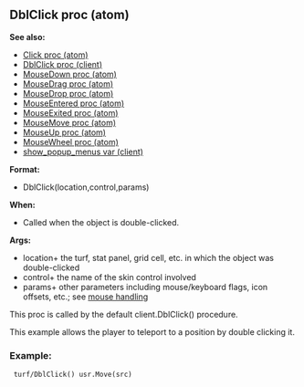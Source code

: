 ## DblClick proc (atom)
**See also:**
+   [Click proc (atom)](/ref/atom/proc/Click.md) 
+   [DblClick proc (client)](/ref/client/proc/DblClick.md) 
+   [MouseDown proc (atom)](/ref/atom/proc/MouseDown.md) 
+   [MouseDrag proc (atom)](/ref/atom/proc/MouseDrag.md) 
+   [MouseDrop proc (atom)](/ref/atom/proc/MouseDrop.md) 
+   [MouseEntered proc (atom)](/ref/atom/proc/MouseEntered.md) 
+   [MouseExited proc (atom)](/ref/atom/proc/MouseExited.md) 
+   [MouseMove proc (atom)](/ref/atom/proc/MouseMove.md) 
+   [MouseUp proc (atom)](/ref/atom/proc/MouseUp.md) 
+   [MouseWheel proc (atom)](/ref/atom/proc/MouseWheel.md) 
+   [show_popup_menus var (client)](/ref/client/var/show_popup_menus.md) 
<!-- -->
**Format:**
+   DblClick(location,control,params)
<!-- -->
**When:**
+   Called when the object is double-clicked.
<!-- -->
**Args:**
+   location+ the turf, stat panel, grid cell, etc. in which the object
    was double-clicked
+   control+ the name of the skin control involved
+   params+ other parameters including mouse/keyboard flags, icon
    offsets, etc.; see [mouse handling](/ref/DM/mouse.md) 

This proc is called by the default client.DblClick() procedure.


This example allows the player to teleport to a position by
double clicking it.
### Example:

```
 turf/DblClick() usr.Move(src) 
```
